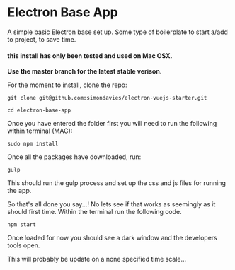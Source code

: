 # Electron Base App
A simple basic Electron base set up.  Some type of boilerplate to start a/add to project, to save time.

#### this install has only been tested and used on Mac OSX.
__Use the master branch for the latest stable verison.__

For the moment to install, clone the repo:

```
git clone git@github.com:simondavies/electron-vuejs-starter.git
```

```
cd electron-base-app
```


Once you have entered the folder first you will need to run the following within terminal (MAC):

```
sudo npm install
```

Once all the packages have downloaded, run:

```
gulp
```

This should run the gulp process and set up the css and js files for running the app.

So that's all done you say...! No lets see if that works as seemingly as it should first time. Within the terminal run the following code.

```
npm start
```

Once loaded for now you should see a dark window and the developers tools open.


This will probably be update on a none specified time scale...
